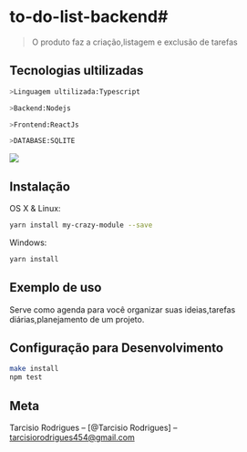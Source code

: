 # to-do-list-backend# 
> O produto faz a criação,listagem e exclusão de  tarefas


## Tecnologias ultilizadas
```sh
>Linguagem ultilizada:Typescript
```
```sh
>Backend:Nodejs
```
```sh
>Frontend:ReactJs
```
```sh
>DATABASE:SQLITE
```

![](../header.png)

## Instalação

OS X & Linux:

```sh
yarn install my-crazy-module --save
```

Windows:

```sh
yarn install
```

## Exemplo de uso
Serve como agenda para você organizar suas ideias,tarefas diárias,planejamento de um projeto.


## Configuração para Desenvolvimento

```sh
make install
npm test
```


## Meta

Tarcisio Rodrigues – [@Tarcisio Rodrigues] – tarcisiorodrigues454@gmail.com

